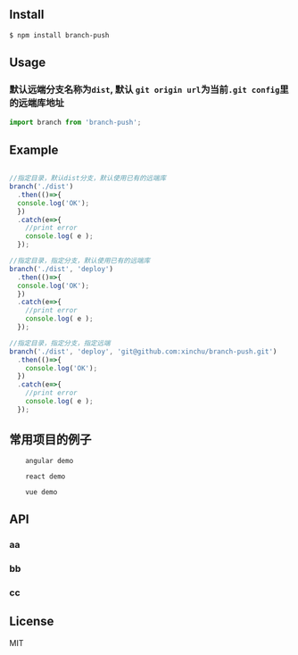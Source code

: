 ## Install

```console
$ npm install branch-push
```


## Usage
### 默认远端分支名称为`dist`, 默认 `git origin url`为当前`.git config`里的远端库地址
```js
import branch from 'branch-push';
```
## Example
```js

//指定目录，默认dist分支，默认使用已有的远端库
branch('./dist')
  .then(()=>{
  console.log('OK');
  })
  .catch(e=>{
    //print error
    console.log( e );
  });

//指定目录，指定分支，默认使用已有的远端库
branch('./dist', 'deploy')
  .then(()=>{
  console.log('OK');
  })
  .catch(e=>{
    //print error
    console.log( e );
  });

//指定目录，指定分支，指定远端
branch('./dist', 'deploy', 'git@github.com:xinchu/branch-push.git')
  .then(()=>{
    console.log('OK');
  })
  .catch(e=>{
    //print error
    console.log( e );
  });

```

## 常用项目的例子
```angularjs
    angular demo
```
```react
    react demo
```
```vue
    vue demo
```

## API

### aa



### bb

### cc


## License

MIT
